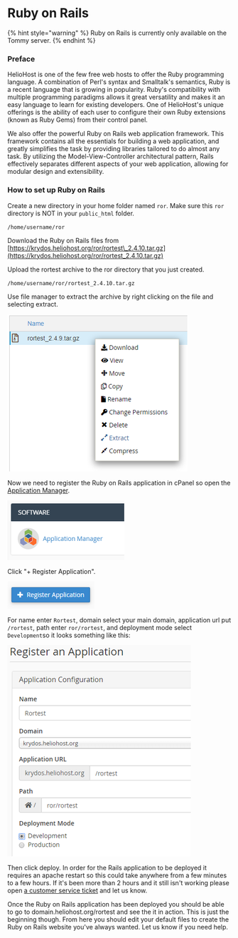 # Ruby on Rails

{% hint style="warning" %}
Ruby on Rails is currently only available on the Tommy server.
{% endhint %}

### Preface

HelioHost is one of the few free web hosts to offer the Ruby programming language. A combination of Perl's syntax and Smalltalk's semantics, Ruby is a recent language that is growing in popularity. Ruby's compatibility with multiple programming paradigms allows it great versatility and makes it an easy language to learn for existing developers. One of HelioHost's unique offerings is the ability of each user to configure their own Ruby extensions \(known as Ruby Gems\) from their control panel.

We also offer the powerful Ruby on Rails web application framework. This framework contains all the essentials for building a web application, and greatly simplifies the task by providing libraries tailored to do almost any task. By utilizing the Model-View-Controller architectural pattern, Rails effectively separates different aspects of your web application, allowing for modular design and extensibility.

### How to set up Ruby on Rails

Create a new directory in your home folder named `ror`. Make sure this `ror` directory is NOT in your `public_html` folder.

```text
/home/username/ror
```

Download the Ruby on Rails files from [https://krydos.heliohost.org/ror/rortest\_2.4.10.tar.gz](https://krydos.heliohost.org/ror/rortest_2.4.10.tar.gz)

Upload the rortest archive to the ror directory that you just created.

```text
/home/username/ror/rortest_2.4.10.tar.gz
```

Use file manager to extract the archive by right clicking on the file and selecting extract.

![](../.gitbook/assets/rortest_extract.png)

Now we need to register the Ruby on Rails application in cPanel so open the [Application Manager](https://tommy.heliohost.org:2083/frontend/paper_lantern/passenger/index.html).

![](../.gitbook/assets/application_manager.png)

Click "+ Register Application".

![](../.gitbook/assets/register_application.png)

For name enter `Rortest`, domain select your main domain, application url put `/rortest`, path enter `ror/rortest`, and deployment mode select `Development`so it looks something like this:

![](../.gitbook/assets/register_rortest_application.png)

Then click deploy. In order for the Rails application to be deployed it requires an apache restart so this could take anywhere from a few minutes to a few hours. If it's been more than 2 hours and it still isn't working please open [a customer service ticket](https://www.helionet.org/index/forum/45-customer-service/) and let us know.

Once the Ruby on Rails application has been deployed you should be able to go to domain.heliohost.org/rortest and see the it in action. This is just the beginning though. From here you should edit your default files to create the Ruby on Rails website you've always wanted. Let us know if you need help.

